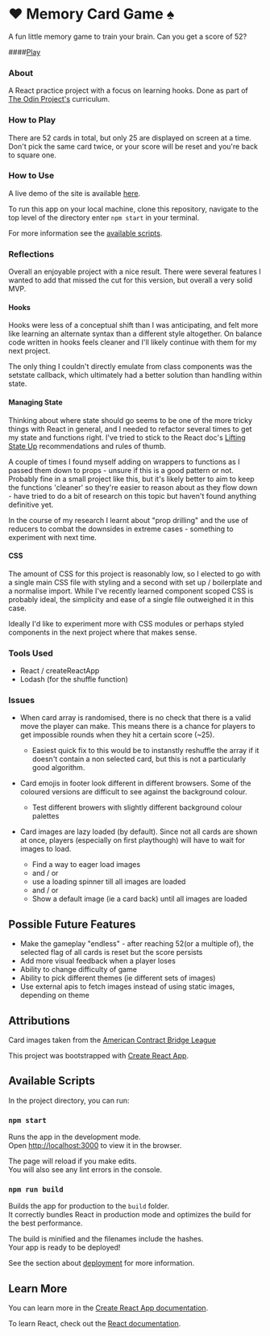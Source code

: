 # ♥️ Memory Card Game ♠️

A fun little memory game to train your brain. Can you get a score of 52?

####[Play](https://chargrilledchook.github.io/memory-card-game/)

### About

A React practice project with a focus on learning hooks. Done as part of [The Odin Project's](https://www.theodinproject.com/paths/full-stack-javascript/courses/javascript/lessons/memory-card) curriculum.

### How to Play

There are 52 cards in total, but only 25 are displayed on screen at a time.
Don't pick the same card twice, or your score will be reset and you're back to square one.

### How to Use

A live demo of the site is available [here](https://chargrilledchook.github.io/memory-card-game/).

To run this app on your local machine, clone this repository, navigate to the top level of the directory enter `npm start` in your terminal.

For more information see the [available scripts](#available-scripts).

### Reflections

Overall an enjoyable project with a nice result. There were several features I wanted to add that missed the cut for this version, but overall a very solid MVP.

#### Hooks

Hooks were less of a conceptual shift than I was anticipating, and felt more like learning an alternate syntax than a different style altogether. On balance code written in hooks feels cleaner and I'll likely continue with them for my next project.

The only thing I couldn't directly emulate from class components was the setstate callback, which ultimately had a better solution than handling within state.

#### Managing State

Thinking about where state should go seems to be one of the more tricky things with React in general, and I needed to refactor several times to get my state and functions right. I've tried to stick to the React doc's [Lifting State Up](https://reactjs.org/docs/lifting-state-up.html) recommendations and rules of thumb.

A couple of times I found myself adding on wrappers to functions as I passed them down to props - unsure if this is a good pattern or not. Probably fine in a small project like this, but it's likely better to aim to keep the functions 'cleaner' so they're easier to reason about as they flow down - have tried to do a bit of research on this topic but haven't found anything definitive yet.

In the course of my research I learnt about "prop drilling" and the use of reducers to combat the downsides in extreme cases - something to experiment with next time.

#### CSS

The amount of CSS for this project is reasonably low, so I elected to go with a single main CSS file with styling and a second with set up / boilerplate and a normalise import. While I've recently learned component scoped CSS is probably ideal, the simplicity and ease of a single file outweighed it in this case.

Ideally I'd like to experiment more with CSS modules or perhaps styled components in the next project where that makes sense.

### Tools Used

- React / createReactApp
- Lodash (for the shuffle function)

### Issues

- When card array is randomised, there is no check that there is a valid move the player can make. This means there is a chance for players to get impossible rounds when they hit a certain score (~25).

  - Easiest quick fix to this would be to instanstly reshuffle the array if it doesn't contain a non selected card, but this is not a particularly good algorithm.

- Card emojis in footer look different in different browsers. Some of the coloured versions are difficult to see against the background colour.

  - Test different browers with slightly different background colour palettes

- Card images are lazy loaded (by default). Since not all cards are shown at once, players (especially on first playthough) will have to wait for images to load.

  - Find a way to eager load images
  - and / or
  - use a loading spinner till all images are loaded
  - and / or
  - Show a default image (ie a card back) until all images are loaded

## Possible Future Features

- Make the gameplay "endless" - after reaching 52(or a multiple of), the selected flag of all cards is reset but the score persists
- Add more visual feedback when a player loses
- Ability to change difficulty of game
- Ability to pick different themes (ie different sets of images)
- Use external apis to fetch images instead of using static images, depending on theme

## Attributions

Card images taken from the [American Contract Bridge League](http://acbl.mybigcommerce.com/52-playing-cards/)

This project was bootstrapped with [Create React App](https://github.com/facebook/create-react-app).

## Available Scripts

In the project directory, you can run:

### `npm start`

Runs the app in the development mode.\
Open [http://localhost:3000](http://localhost:3000) to view it in the browser.

The page will reload if you make edits.\
You will also see any lint errors in the console.

### `npm run build`

Builds the app for production to the `build` folder.\
It correctly bundles React in production mode and optimizes the build for the best performance.

The build is minified and the filenames include the hashes.\
Your app is ready to be deployed!

See the section about [deployment](https://facebook.github.io/create-react-app/docs/deployment) for more information.

## Learn More

You can learn more in the [Create React App documentation](https://facebook.github.io/create-react-app/docs/getting-started).

To learn React, check out the [React documentation](https://reactjs.org/).
